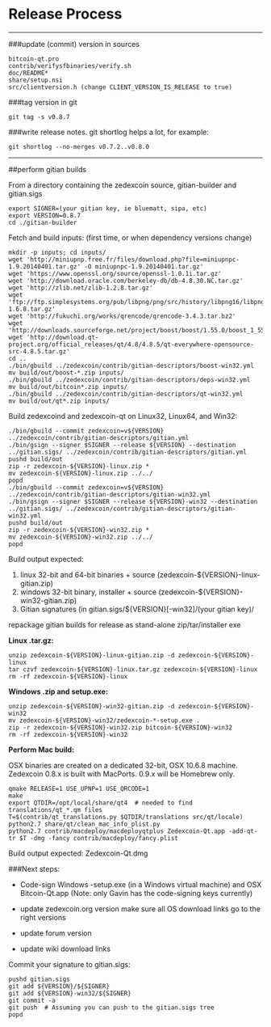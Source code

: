Release Process
====================

* * *

###update (commit) version in sources


	bitcoin-qt.pro
	contrib/verifysfbinaries/verify.sh
	doc/README*
	share/setup.nsi
	src/clientversion.h (change CLIENT_VERSION_IS_RELEASE to true)

###tag version in git

	git tag -s v0.8.7

###write release notes. git shortlog helps a lot, for example:

	git shortlog --no-merges v0.7.2..v0.8.0

* * *

##perform gitian builds

 From a directory containing the zedexcoin source, gitian-builder and gitian.sigs
  
	export SIGNER=(your gitian key, ie bluematt, sipa, etc)
	export VERSION=0.8.7
	cd ./gitian-builder

 Fetch and build inputs: (first time, or when dependency versions change)

	mkdir -p inputs; cd inputs/
	wget 'http://miniupnp.free.fr/files/download.php?file=miniupnpc-1.9.20140401.tar.gz' -O miniupnpc-1.9.20140401.tar.gz'
	wget 'https://www.openssl.org/source/openssl-1.0.1i.tar.gz'
	wget 'http://download.oracle.com/berkeley-db/db-4.8.30.NC.tar.gz'
	wget 'http://zlib.net/zlib-1.2.8.tar.gz'
	wget 'ftp://ftp.simplesystems.org/pub/libpng/png/src/history/libpng16/libpng-1.6.8.tar.gz'
	wget 'http://fukuchi.org/works/qrencode/qrencode-3.4.3.tar.bz2'
	wget 'http://downloads.sourceforge.net/project/boost/boost/1.55.0/boost_1_55_0.tar.bz2'
	wget 'http://download.qt-project.org/official_releases/qt/4.8/4.8.5/qt-everywhere-opensource-src-4.8.5.tar.gz'
	cd ..
	./bin/gbuild ../zedexcoin/contrib/gitian-descriptors/boost-win32.yml
	mv build/out/boost-*.zip inputs/
	./bin/gbuild ../zedexcoin/contrib/gitian-descriptors/deps-win32.yml
	mv build/out/bitcoin*.zip inputs/
	./bin/gbuild ../zedexcoin/contrib/gitian-descriptors/qt-win32.yml
	mv build/out/qt*.zip inputs/

 Build zedexcoind and zedexcoin-qt on Linux32, Linux64, and Win32:
  
	./bin/gbuild --commit zedexcoin=v${VERSION} ../zedexcoin/contrib/gitian-descriptors/gitian.yml
	./bin/gsign --signer $SIGNER --release ${VERSION} --destination ../gitian.sigs/ ../zedexcoin/contrib/gitian-descriptors/gitian.yml
	pushd build/out
	zip -r zedexcoin-${VERSION}-linux.zip *
	mv zedexcoin-${VERSION}-linux.zip ../../
	popd
	./bin/gbuild --commit zedexcoin=v${VERSION} ../zedexcoin/contrib/gitian-descriptors/gitian-win32.yml
	./bin/gsign --signer $SIGNER --release ${VERSION}-win32 --destination ../gitian.sigs/ ../zedexcoin/contrib/gitian-descriptors/gitian-win32.yml
	pushd build/out
	zip -r zedexcoin-${VERSION}-win32.zip *
	mv zedexcoin-${VERSION}-win32.zip ../../
	popd

  Build output expected:

  1. linux 32-bit and 64-bit binaries + source (zedexcoin-${VERSION}-linux-gitian.zip)
  2. windows 32-bit binary, installer + source (zedexcoin-${VERSION}-win32-gitian.zip)
  3. Gitian signatures (in gitian.sigs/${VERSION}[-win32]/(your gitian key)/

repackage gitian builds for release as stand-alone zip/tar/installer exe

**Linux .tar.gz:**

	unzip zedexcoin-${VERSION}-linux-gitian.zip -d zedexcoin-${VERSION}-linux
	tar czvf zedexcoin-${VERSION}-linux.tar.gz zedexcoin-${VERSION}-linux
	rm -rf zedexcoin-${VERSION}-linux

**Windows .zip and setup.exe:**

	unzip zedexcoin-${VERSION}-win32-gitian.zip -d zedexcoin-${VERSION}-win32
	mv zedexcoin-${VERSION}-win32/zedexcoin-*-setup.exe .
	zip -r zedexcoin-${VERSION}-win32.zip bitcoin-${VERSION}-win32
	rm -rf zedexcoin-${VERSION}-win32

**Perform Mac build:**

  OSX binaries are created on a dedicated 32-bit, OSX 10.6.8 machine.
  Zedexcoin 0.8.x is built with MacPorts.  0.9.x will be Homebrew only.

	qmake RELEASE=1 USE_UPNP=1 USE_QRCODE=1
	make
	export QTDIR=/opt/local/share/qt4  # needed to find translations/qt_*.qm files
	T=$(contrib/qt_translations.py $QTDIR/translations src/qt/locale)
	python2.7 share/qt/clean_mac_info_plist.py
	python2.7 contrib/macdeploy/macdeployqtplus Zedexcoin-Qt.app -add-qt-tr $T -dmg -fancy contrib/macdeploy/fancy.plist

 Build output expected: Zedexcoin-Qt.dmg

###Next steps:

* Code-sign Windows -setup.exe (in a Windows virtual machine) and
  OSX Bitcoin-Qt.app (Note: only Gavin has the code-signing keys currently)

* update zedexcoin.org version
  make sure all OS download links go to the right versions

* update forum version

* update wiki download links

Commit your signature to gitian.sigs:

	pushd gitian.sigs
	git add ${VERSION}/${SIGNER}
	git add ${VERSION}-win32/${SIGNER}
	git commit -a
	git push  # Assuming you can push to the gitian.sigs tree
	popd

